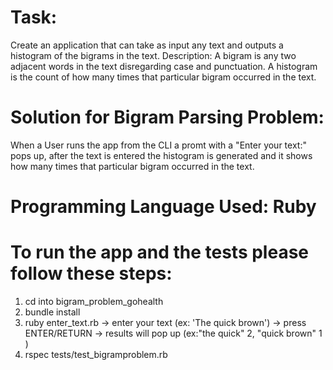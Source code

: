 # Task: 
Create an application that can take as input any text and outputs a histogram of the bigrams in the text. Description: A bigram is any two adjacent words in the text disregarding case and punctuation. A histogram is the count of how many times that particular bigram occurred in the text.

# Solution for Bigram Parsing Problem:

When a User runs the app from the CLI a promt with a "Enter your text:" pops up, after the text is entered the histogram is generated and it shows how many times that particular bigram occurred in the text.

# Programming Language Used: Ruby

# To run the app and the tests please follow these steps:

1. cd into bigram_problem_gohealth
2. bundle install
3. ruby enter_text.rb
    -> enter your text (ex: 'The quick brown')
    -> press ENTER/RETURN
    -> results will pop up (ex:"the quick" 2, "quick brown" 1 )
4. rspec tests/test_bigramproblem.rb



